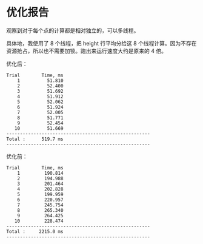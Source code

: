 # 优化报告

观察到对于每个点的计算都是相对独立的，可以多线程。

具体地，我使用了 8 个线程，把 height 行平均分给这 8 个线程计算。因为不存在资源抢占，所以也不需要加锁。跑出来运行速度大约是原来的 4 倍。

优化后：

```
Trial        Time, ms 
    1          51.810 
    2          52.400 
    3          51.692 
    4          51.912 
    5          52.062 
    6          51.924 
    7          52.005 
    8          51.771 
    9          52.454 
   10          51.669 
-----------------------------------------------------
Total :      519.7 ms
-----------------------------------------------------
```

优化前：

```
Trial        Time, ms 
    1         190.814 
    2         194.988 
    3         201.464 
    4         202.828 
    5         199.959 
    6         220.957 
    7         245.754 
    8         265.340 
    9         264.425 
   10         228.474 
-----------------------------------------------------
Total :     2215.0 ms
-----------------------------------------------------
```

